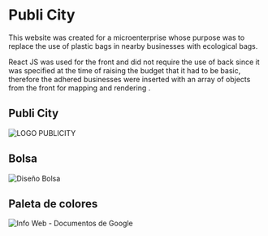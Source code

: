 # Publi City

This website was created for a  microenterprise whose purpose was to replace the use
            of plastic bags in nearby businesses with ecological bags.

React JS was used for the front and did not require the use of back since it was specified at the time of raising the budget that it had to be basic, therefore the adhered businesses were inserted with an array of objects from the front for mapping and rendering .

## Publi City
![LOGO PUBLICITY](https://user-images.githubusercontent.com/82052522/151725828-4eecfc16-3554-4443-bdfe-e79000198347.png)


## Bolsa
![Diseño Bolsa](https://user-images.githubusercontent.com/82052522/151725855-f78c6135-28f1-4e07-83eb-6146d4e97ed8.jpeg)

## Paleta de colores
![Info Web - Documentos de Google](https://user-images.githubusercontent.com/82052522/151725939-ced2ae61-8f19-40a8-a0e7-edca49f785da.png)


